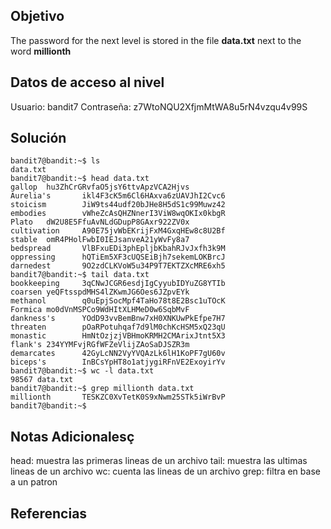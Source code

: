 ## Objetivo
The password for the next level is stored in the file **data.txt** next to the word **millionth**
## Datos de acceso al nivel
Usuario: bandit7
Contraseña: z7WtoNQU2XfjmMtWA8u5rN4vzqu4v99S

## Solución
```
bandit7@bandit:~$ ls
data.txt
bandit7@bandit:~$ head data.txt
gallop  hu3ZhCrGRvfaO5jsY6ttvApzVCA2Hjvs
Aurelia's       ikl4F3cK5m6Cl6HAxva6zUAVJhI2Cvc6
stoicism        JiW9ts44udf20bJHe8H5dS1c99Muwz42
embodies        vWheZcAsQHZNnerI3ViW8wqOKIx0kbgR
Plato   dW2U8E5FfuAvNLdGDupP8GAxr922ZV0x
cultivation     A90E75jvWbEKrijFxM4GxqHEw8c8U2Bf
stable  omR4PHolFwbI0IEJsanveA21yWvFy8a7
bedspread       VlBFxuEDi3phEpljbKbahRJvJxfh3k9M
oppressing      hQTiEm5XF3cUQSEiBjh7sekemLOKBrcJ
darnedest       9O2zdCLKVoW5u34P9T7EKTZXcMRE6xh5
bandit7@bandit:~$ tail data.txt
bookkeeping     3qCNwJCGR6esdjIgCyyubIDYuZG8YTIb
coarsen yeQFtsspdMHS4lZKwmJG6Oes6JZpvEYk
methanol        q0uEpjSocMpf4TaHo78t8E2Bsc1uTOcK
Formica mo0dVnMSPCo9WdHItXLHMeD0w6SqbMvF
dankness's      YOdD93vvBemBnw7xH0XNKUwPkEfpe7H7
threaten        pOaRPotuhqaf7d9lM0chKcHSM5xQ23qU
monastic        HmNtOzjzjVBHmoKRMH2CMArixJtnt5X3
flank's 234YYMFvjRGfWFZeVlijZAoSaDJSZR3m
demarcates      42GyLcNN2VyYVQAzLk6lH1KoPF7gU60v
biceps's        InBCsYpHT8o1atjygiRFnVE2ExoyirYv
bandit7@bandit:~$ wc -l data.txt
98567 data.txt
bandit7@bandit:~$ grep millionth data.txt
millionth       TESKZC0XvTetK0S9xNwm25STk5iWrBvP
bandit7@bandit:~$
```
## Notas Adicionalesç
head: muestra las primeras lineas de un archivo
tail: muestra las ultimas lineas de un archivo
wc: cuenta las lineas de un archivo
grep: filtra en base a un patron
## Referencias
